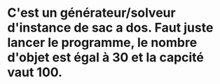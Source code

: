 # C'est un générateur/solveur d'instance de sac a dos. Faut juste lancer le programme, le nombre d'objet est égal à 30 et la capcité vaut 100.
